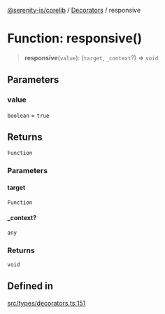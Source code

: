 [@serenity-is/corelib](../../../README.md) / [Decorators](../README.md) / responsive

# Function: responsive()

> **responsive**(`value`): (`target`, `_context`?) => `void`

## Parameters

### value

`boolean` = `true`

## Returns

`Function`

### Parameters

#### target

`Function`

#### \_context?

`any`

### Returns

`void`

## Defined in

[src/types/decorators.ts:151](https://github.com/serenity-is/serenity/blob/master/packages/corelib/src/types/decorators.ts#L151)
